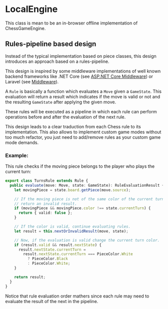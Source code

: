 # LocalEngine
This class is mean to be an in-browser offline implementation of ChessGameEngine.

## Rules-pipeline based design
Instead of the typical implementation based on piece classes, this design introduces an approach based on a rules-pipeline.

This design is inspired by some middleware implementations of well known backend frameworks like .NET Core (see [ASP.NET Core Middleware](https://docs.microsoft.com/en-us/aspnet/core/fundamentals/middleware/?view=aspnetcore-3.1)) or Laravel (see [Middleware](https://laravel.com/docs/master/middleware)).

A `Rule` is basically a function which evaluates a `Move` given a `GameState`. This evaluation will return a result which indicates if the move is valid or not and the resulting `GameState` after applying the given move.

These rules will be executed as a pipeline in which each rule can perform operations before and after the evaluation of the next rule.

This design leads to a clear traduction from each Chess rule to its implementation. This also allows to implement custom game modes without too much refactor, you just need to add/remove rules as your custom game mode demands.

### Example:

This rule checks if the moving piece belongs to the player who plays the current turn:

```typescript
export class TurnsRule extends Rule {
  public evaluate(move: Move, state: GameState): RuleEvaluationResult {
    let movingPiece = state.board.getPiece(move.source);

    // If the moving piece is not of the same color of the current turn,
    // return an invalid result.
    if (movingPiece && movingPiece.color !== state.currentTurn) {
      return { valid: false };
    }

    // If the color is valid, continue evaluating rules.
    let result = this.nextOrInvalidResult(move, state);

    // Now, if the evaluation is valid change the current turn color.
    if (result.valid && result.nextState) {
      result.nextState.currentTurn =
        result.nextState.currentTurn === PieceColor.White
          ? PieceColor.Black
          : PieceColor.White;
    }

    return result;
  }
}
```

Notice that rule evaluation order mathers since each rule may need to evaluate the result of the next in the pipeline.
